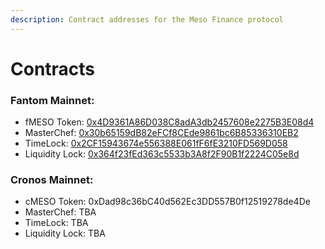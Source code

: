 ```yaml
---
description: Contract addresses for the Meso Finance protocol
---
```


# Contracts

### Fantom Mainnet:

* fMESO Token: [0x4D9361A86D038C8adA3db2457608e2275B3E08d4](https://ftmscan.com/address/0x4D9361A86D038C8adA3db2457608e2275B3E08d4)
* MasterChef: [0x30b65159dB82eFCf8CEde9861bc6B85336310EB2](https://ftmscan.com/address/0x30b65159dB82eFCf8CEde9861bc6B85336310EB2)
* TimeLock: [0x2CF15943674e556388E061fF6fE3210FD569D058](https://ftmscan.com/address/0x2CF15943674e556388E061fF6fE3210FD569D058)
* Liquidity Lock: [0x364f23fEd363c5533b3A8f2F90B1f2224C05e8d](https://dxsale.app/app/v3/dxlockview?id=0\&add=0x364f23fEd363c5533b3A8f2F90B1f2224C05e8d9\&type=lplock\&chain=Fantom)

### Cronos Mainnet:&#x20;

* cMESO Token: 0xDad98c36bC40d562Ec3DD557B0f12519278de4De
* MasterChef: TBA
* TimeLock: TBA
* Liquidity Lock: TBA

